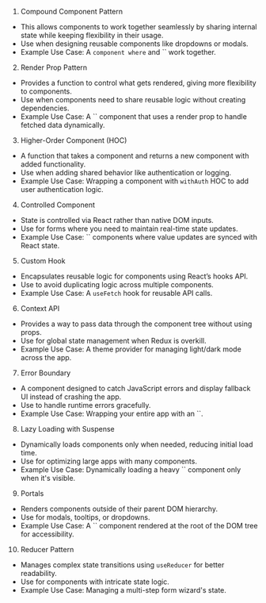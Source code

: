 1. Compound Component Pattern

- This allows components to work together seamlessly by sharing internal state while keeping flexibility in their usage.
- Use when designing reusable components like dropdowns or modals.
- Example Use Case: A `component where` and `` work together.

2.  Render Prop Pattern

- Provides a function to control what gets rendered, giving more flexibility to components.
- Use when components need to share reusable logic without creating dependencies.
- Example Use Case: A `` component that uses a render prop to handle fetched data dynamically.

3.  Higher-Order Component (HOC)

- A function that takes a component and returns a new component with added functionality.
- Use when adding shared behavior like authentication or logging.
- Example Use Case: Wrapping a component with `withAuth` HOC to add user authentication logic.

4.  Controlled Component

- State is controlled via React rather than native DOM inputs.
- Use for forms where you need to maintain real-time state updates.
- Example Use Case: `` components where value updates are synced with React state.

5.  Custom Hook

- Encapsulates reusable logic for components using React’s hooks API.
- Use to avoid duplicating logic across multiple components.
- Example Use Case: A `useFetch` hook for reusable API calls.

6.  Context API

- Provides a way to pass data through the component tree without using props.
- Use for global state management when Redux is overkill.
- Example Use Case: A theme provider for managing light/dark mode across the app.

7.  Error Boundary

- A component designed to catch JavaScript errors and display fallback UI instead of crashing the app.
- Use to handle runtime errors gracefully.
- Example Use Case: Wrapping your entire app with an ``.

8.  Lazy Loading with Suspense

- Dynamically loads components only when needed, reducing initial load time.
- Use for optimizing large apps with many components.
- Example Use Case: Dynamically loading a heavy `` component only when it's visible.

9.  Portals

- Renders components outside of their parent DOM hierarchy.
- Use for modals, tooltips, or dropdowns.
- Example Use Case: A `` component rendered at the root of the DOM tree for accessibility.

10. Reducer Pattern

- Manages complex state transitions using `useReducer` for better readability.
- Use for components with intricate state logic.
- Example Use Case: Managing a multi-step form wizard's state.
